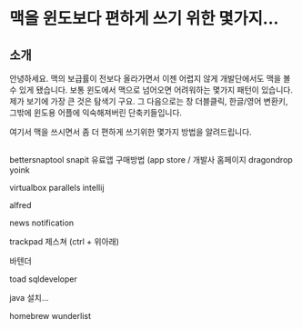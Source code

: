
# 맥을 윈도보다 편하게 쓰기 위한 몇가지...

## 소개 

안녕하세요. 맥의 보급률이 전보다 올라가면서 이젠 어렵지 않게 개발단에서도 맥을 볼 수 있게 됐습니다.
보통 윈도에서 맥으로 넘어오면 어려워하는 몇가지 패턴이 있습니다. 제가 보기에 가장 큰 것은 탐색기 구요. 그 다음으로는 창 더블클릭, 한글/영어 변환키, 그밖에 윈도용 어플에 익숙해져버린 단축키들입니다.

여기서 맥을 쓰시면서 좀 더 편하게 쓰기위한 몇가지 방법을 알려드립니다.


## 


bettersnaptool
snapit
유료앱 구매방법 (app store / 개발사 홈페이지
dragondrop
yoink



virtualbox
parallels
intellij

alfred

news notification

trackpad 제스쳐 (ctrl + 위아래)

바텐더

toad 
sqldeveloper

java 설치...

homebrew
wunderlist


